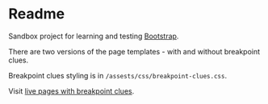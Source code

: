 # Readme

Sandbox project for learning and testing [Bootstrap](https://getbootstrap.com/).

There are two versions of the page templates - with and without breakpoint clues.

Breakpoint clues styling is in `/assests/css/breakpoint-clues.css`.

Visit [live pages with breakpoint clues](https://tuttiscarti.github.io/bootstrap-sandbox/).

